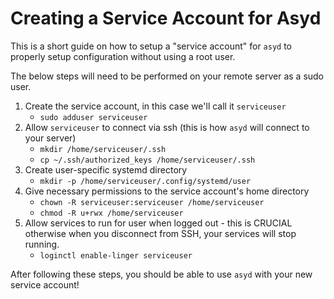 # Creating a Service Account for Asyd
This is a short guide on how to setup a "service account" for `asyd` to properly setup configuration without using a root user.

The below steps will need to be performed on your remote server as a sudo user.

1. Create the service account, in this case we'll call it `serviceuser`
    * `sudo adduser serviceuser`
2. Allow `serviceuser` to connect via ssh (this is how `asyd` will connect to your server)
    * `mkdir /home/serviceuser/.ssh`
    * `cp ~/.ssh/authorized_keys /home/serviceuser/.ssh`
3. Create user-specific systemd directory
    * `mkdir -p /home/serviceuser/.config/systemd/user`
4. Give necessary permissions to the service account's home directory
    * `chown -R serviceuser:serviceuser /home/serviceuser`
    * `chmod -R u+rwx /home/serviceuser`
5. Allow services to run for user when logged out - this is CRUCIAL otherwise when you disconnect from SSH, your services will stop running.
    * `loginctl enable-linger serviceuser`

After following these steps, you should be able to use `asyd` with your new service account!
